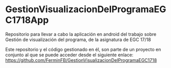 # GestionVisualizacionDelProgramaEGC1718App
Repositorio para llevar a cabo la aplicación en android del trabajo sobre Gestión de visualización del programa, de la asignatura de EGC 17/18 

Este repositorio y el código gestionado en él, son parte de un proyecto en conjunto al que se puede acceder desde el siguiente enlace:
https://github.com/FerminFB/GestionVisualizacionDelProgramaEGC1718
